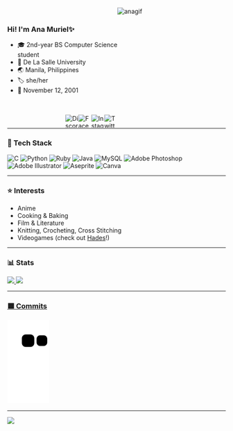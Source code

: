 <br>
<img align="right"  height="250" width="250" alt="anagif" src="https://64.media.tumblr.com/046b914dbd4c7a402f0fa03d17f8ff6f/tumblr_nlypylzrWl1tic1guo9_500.gif">
</br>

### Hi! I'm Ana Muriel✨

- 🎓 2nd-year BS Computer Science student
- 🏹 De La Salle University
- 🌏 Manila, Philippines
- 🏷️ she/her
- 🎂 November 12, 2001
<br> 
<br>
   <body>
      <a href="https://www.twitter.com/anamuriel_v">
         <img align="right" alt="Twitter" src="https://cdn2.iconfinder.com/data/icons/social-media-2285/512/1_Twitter_colored_svg-1024.png"
         width=30" height="30">
      </a>
   </body> 
   
   <body>
      <a href="https://www.instagram.com/anamurielveron/">
         <img align="right" alt="Instagram" src="https://cdn2.iconfinder.com/data/icons/social-media-2285/512/1_Instagram_colored_svg_1-1024.png"
         width=30" height="30">
      </a>
   </body>  
  
   <body>
      <a href="https://www.facebook.com/anamurielveron">
         <img align="right" alt="Facebook" src="https://cdn2.iconfinder.com/data/icons/social-media-2285/512/1_Facebook2_colored_svg-1024.png"
         width=30" height="30">
      </a>
   </body>  
                              
   <body >
      <a href="discordapp.com/users/634360752588849160">
         <img align="right" alt="Discord" src="https://cdn3.iconfinder.com/data/icons/social-network-flat-3/100/Discord-1024.png"
         width=30" height="30" >
      </a>
   </body>
  </br>

__________________________________________________________________________________________________
  
### 💾 Tech Stack
  
![C](https://img.shields.io/badge/c-%2300599C.svg?style=flat-square&logo=c&logoColor=white) ![Python](https://img.shields.io/badge/python-3670A0?style=flat-square&logo=python&logoColor=ffdd54) ![Ruby](https://img.shields.io/badge/ruby-%23CC342D.svg?style=flat-square&logo=ruby&logoColor=white) ![Java](https://img.shields.io/badge/java-%23ED8B00.svg?style=flat-square&logo=java&logoColor=white) ![MySQL](https://img.shields.io/badge/mysql-%2300f.svg?style=flat-square&logo=mysql&logoColor=white) ![Adobe Photoshop](https://img.shields.io/badge/adobephotoshop-%2331A8FF.svg?style=flat-square&logo=adobephotoshop&logoColor=white) ![Adobe Illustrator](https://img.shields.io/badge/adobeillustrator-%23FF9A00.svg?style=flat-square&logo=adobeillustrator&logoColor=white) ![Aseprite](https://img.shields.io/badge/Aseprite-FFFFFF?style=flat-square&logo=Aseprite&logoColor=#7D929E) ![Canva](https://img.shields.io/badge/Canva-%2300C4CC.svg?style=flat-square&logo=Canva&logoColor=white)

</div>

__________________________________________________________________________________________________
### ⭐ Interests
* Anime
* Cooking & Baking
* Film & Literature
* Knitting, Crocheting, Cross Stitching
* Videogames (check out [Hades](https://store.steampowered.com/app/1145360/Hades/)!)

__________________________________________________________________________________________________
### 📊 Stats

<div>
  
  <a href="https://github.com/rpdana">
  <img height="150em" src="https://github-readme-stats.vercel.app/api?username=anamurielveron&theme=gruvbox&hide_border=true&include_all_commits=true&count_private=true"/>
  <img height="150em" src="https://github-readme-streak-stats.herokuapp.com/?user=anamurielveron&theme=gruvbox&hide_border=true"/>   
</div>
  
__________________________________________________________________________________________________
<div>

### 🟩 Commits
  
  ![Snake animation](https://github.com/rpdana/rpdana/blob/output/github-contribution-grid-snake.svg)
</div>

__________________________________________________________________________________________________
[![](https://visitcount.itsvg.in/api?id=anamurielveron&icon=3&color=2)](https://visitcount.itsvg.in)
